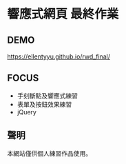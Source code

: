 # 響應式網頁 最終作業

## DEMO
https://ellentyyu.github.io/rwd_final/

## FOCUS
* 手刻斷點及響應式練習
* 表單及按鈕效果練習
* jQuery

## 聲明
本網站僅供個人練習作品使用。
